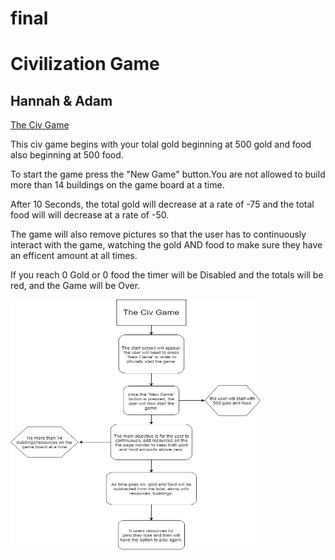# final
<html>
  <body>
    <h1>Civilization Game</h1>
      <h2>Hannah & Adam</h2>

<a href="https://youtu.be/Ef6nPwwIR8I"> The Civ Game </a>

<p>This civ game begins with your tolal gold beginning at 500 gold and food also beginning at 500 food.</p> 
<p>To start the game press the "New Game" button.</p?
<p>You are not allowed to build more than 14 buildings on the game board at a time. </p>
<p>After 10 Seconds, the total gold will decrease at a rate of -75 and the total food will will decrease at a rate of -50.</p>
<p>The game will also remove pictures so that the user has to continuously interact with the game, watching the gold AND food to make sure they have an efficent amount at all times.</p> 
<p>If you reach 0 Gold or 0 food the timer will be Disabled  and the totals will be red, and the Game will be Over. </p>

<img src="Civ_Game.jpg" height = "400" width ="400">

  </body>
</html>
